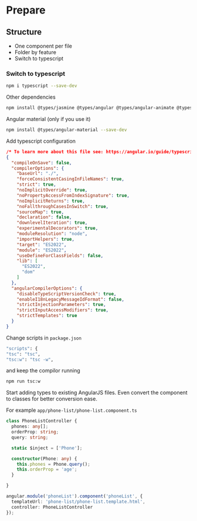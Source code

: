 # Prepare

## Structure

- One component per file
- Folder by feature
- Switch to typescript

### Switch to typescript

```bash
npm i typescript --save-dev
```

Other dependencies

```bash
npm install @types/jasmine @types/angular @types/angular-animate @types/angular-aria @types/angular-cookies @types/angular-mocks @types/angular-resource @types/angular-route @types/angular-sanitize --save-dev
```

Angular material (only if you use it)

```bash
npm install @types/angular-material --save-dev
```

Add typescript configuration

```json
/* To learn more about this file see: https://angular.io/guide/typescript-configuration. */
{
  "compileOnSave": false,
  "compilerOptions": {
    "baseUrl": "./",
    "forceConsistentCasingInFileNames": true,
    "strict": true,
    "noImplicitOverride": true,
    "noPropertyAccessFromIndexSignature": true,
    "noImplicitReturns": true,
    "noFallthroughCasesInSwitch": true,
    "sourceMap": true,
    "declaration": false,
    "downlevelIteration": true,
    "experimentalDecorators": true,
    "moduleResolution": "node",
    "importHelpers": true,
    "target": "ES2022",
    "module": "ES2022",
    "useDefineForClassFields": false,
    "lib": [
      "ES2022",
      "dom"
    ]
  },
  "angularCompilerOptions": {
    "disableTypeScriptVersionCheck": true,
    "enableI18nLegacyMessageIdFormat": false,
    "strictInjectionParameters": true,
    "strictInputAccessModifiers": true,
    "strictTemplates": true
  }
}
```

Change scripts in `package.json`

```bash
"scripts": {
"tsc": "tsc",
"tsc:w": "tsc -w",
```

and keep the compilor running

```bash
npm run tsc:w
```

Start adding types to existing AngularJS files. Even convert the component to classes for better conversion ease.

For example
`app/phone-list/phone-list.component.ts`

```typescript
class PhoneListController {
  phones: any[];
  orderProp: string;
  query: string;

  static $inject = ['Phone'];

  constructor(Phone: any) {
    this.phones = Phone.query();
    this.orderProp = 'age';
  }

}

angular.module('phoneList').component('phoneList', {
  templateUrl: 'phone-list/phone-list.template.html',
  controller: PhoneListController
});
```